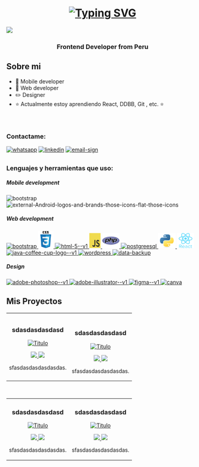 <div align="center">
  <h1>
  <a href="https://git.io/typing-svg"><img src="https://readme-typing-svg.herokuapp.com?font=Fira+Code&weight=700&size=30&pause=1000&color=FF6666&background=BC28FF00&center=true&random=false&width=435&lines=Hola%2C+soy+DevLau1215+%F0%9F%91%8B;Dise%C3%B1adora+Web++%F0%9F%96%A5%EF%B8%8F%F0%9F%96%8C%EF%B8%8F;Desarrolladora+Web++%F0%9F%92%BB;Dise%C3%B1adora+Multimedia+" alt="Typing SVG" /></a>
</h1>
</div>
<img src="https://i.imgur.com/2GtdIOr.png">

<h3 align="center">Frontend Developer from Peru</h3>






## Sobre mi

- 📲 Mobile developer
- 🎥 Web developer
- ✏️ Designer
- ⭐ Actualmente estoy aprendiendo React, DDBB, Git , etc. ⭐ 
<br>

##

<h3 align="left">Contactame:</h3>
<p align="left">
<a href="https://wa.link/em86f3" target="blank"><img width="64" height="64" src="https://img.icons8.com/glyph-neue/64/FFFFFF/whatsapp.png" alt="whatsapp"/></a>
<a href="https://www.linkedin.com/in/laura-luque1215/" target="blank"><img width="64" height="64" src="https://img.icons8.com/glyph-neue/64/FFFFFF/linkedin.png" alt="linkedin"/></a>
<a href="mailto:lauraluque1215@gmail.com" target="blank"><img width="64" height="64" src="https://img.icons8.com/glyph-neue/64/FFFFFF/email-sign.png" alt="email-sign"/></a>
</p>

##

<h3 align="left">Lenguajes y herramientas que uso:</h3>
<h5>Mobile development</h5>
<p align="left" style="text-decoration: none;" > 
<a  href="https://es.wikipedia.org/wiki/Xamarin" style="text-decoration: none;" > <img src="https://i.imgur.com/ja9kTzS.png" alt="bootstrap" width="45" height="40"/> </a>  
<a href="https://es.wikipedia.org/wiki/Android_Studio" target="_blank" rel="noreferrer" style="text-decoration: none;"> <img width="45" height="40" src="https://img.icons8.com/external-those-icons-flat-those-icons/48/external-Android-logos-and-brands-those-icons-flat-those-icons.png" alt="external-Android-logos-and-brands-those-icons-flat-those-icons"/> </a> 
</p>
  
<h5>Web development</h5>
<p align="left"> <a href="https://getbootstrap.com" target="_blank" rel="noreferrer"> <img width="45" height="40"src="https://img.icons8.com/color-glass/96/bootstrap.png" alt="bootstrap"/> </a> <a href="https://www.w3schools.com/css/" target="_blank" rel="noreferrer"> <img src="https://raw.githubusercontent.com/devicons/devicon/master/icons/css3/css3-original-wordmark.svg" alt="css3" width="40" height="45"/> </a> <a href="https://www.w3.org/html/" target="_blank" rel="noreferrer"> <img width="40" height="40" src="https://img.icons8.com/color/48/html-5--v1.png" alt="html-5--v1"/> </a> <a href="https://developer.mozilla.org/en-US/docs/Web/JavaScript" target="_blank" rel="noreferrer"  > <img src="https://raw.githubusercontent.com/devicons/devicon/master/icons/javascript/javascript-original.svg" alt="javascript" width="30" height="40" /> </a>  <a href="https://www.php.net" target="_blank" rel="noreferrer"> <img src="https://raw.githubusercontent.com/devicons/devicon/master/icons/php/php-original.svg" alt="php" width="45" height="40"/> </a> <a href="https://www.postgresql.org" target="_blank" rel="noreferrer"> <img width="40" height="40" src="https://img.icons8.com/color/96/postgreesql.png" alt="postgreesql"/> </a> <a href="https://www.python.org" target="_blank" rel="noreferrer"> <img src="https://raw.githubusercontent.com/devicons/devicon/master/icons/python/python-original.svg" alt="python" width="45" height="40"/> </a> <a href="https://reactjs.org/" target="_blank" rel="noreferrer"> <img src="https://raw.githubusercontent.com/devicons/devicon/master/icons/react/react-original-wordmark.svg" alt="react" width="45" height="40"/> </a> <a href="https://es.wikipedia.org/wiki/Java_(lenguaje_de_programaci%C3%B3n" target="_blank" rel="noreferrer"> <img  width="45" height="40" src="https://img.icons8.com/color/48/java-coffee-cup-logo--v1.png" alt="java-coffee-cup-logo--v1"/> </a>  
<a href="https://es.wikipedia.org/wiki/WordPress" target="_blank" rel="noreferrer"> <img width="45" height="40" src="https://img.icons8.com/color/48/wordpress.png" alt="wordpress"/> </a>
<a href="https://en.wikipedia.org/wiki/Oracle_Database" target="_blank" rel="noreferrer"> <img width="38" height="38" src="https://img.icons8.com/stencil/64/data-backup.png" alt="data-backup"/> </a> </p>

<h5>Design</h5>
<p align="left"> 
<a href="https://www.photoshop.com/en" target="_blank" rel="noreferrer"> <img width="48" height="48" src="https://img.icons8.com/color/48/adobe-photoshop--v1.png" alt="adobe-photoshop--v1"/> </a>  <a href="https://www.adobe.com/in/products/illustrator.html" target="_blank" rel="noreferrer"> <img width="48" height="48" src="https://img.icons8.com/color/96/adobe-illustrator--v1.png" alt="adobe-illustrator--v1"/> </a>
<a href="https://www.figma.com/" target="_blank" rel="noreferrer"> <img width="44" height="44" src="https://img.icons8.com/color/48/figma--v1.png" alt="figma--v1"/> </a><a href="https://es.wikipedia.org/wiki/Canva" target="_blank" rel="noreferrer"> <img width="48" height="48" src="https://img.icons8.com/fluency/48/canva.png" alt="canva"/> </a> </p>


##




## Mis Proyectos
<table>
<tr>
<td width="50%">
<h3 align="center">sdasdasdasdasd</h3>
<div align="center">
<a href="link video" target="_blank"><img src="imagen" width="400" alt="Titulo"></a>
<p>
<a href="Link github" target="_blank">
<img src="https://img.shields.io/badge/C%C3%93DIGO-cfaae0?style=for-the-badge&color=ffffff&logo=github&logoColor=black" >
</a>
<a href="link youtube" target="_blank" >
<img src="https://img.shields.io/badge/-Youtube-green?style=for-the-badge&color=ffffff">
</a>
</p>
<p>sfasdasdasdasdasdas.</p>
</div>
                                                                                      
</td>

<td width="50%">
               <br>
<h3 align="center">sdasdasdasdasd</h3>
<div align="center">
<a href="link video" target="_blank"><img src="imagen" width="400" alt="Titulo"></a>
<p>
<a href="Link github" target="_blank">
<img src="https://img.shields.io/badge/C%C3%93DIGO-cfaae0?style=for-the-badge&color=ffffff&logo=github&logoColor=black" >
</a>
<a href="link youtube" target="_blank" >
<img src="https://img.shields.io/badge/-Youtube-green?style=for-the-badge&color=ffffff">
</a>
</p>
<p>sfasdasdasdasdasdas.</p>
</div>                                                             
</table>                                                                                 
</div>
<br>

<table>
<tr>
<td width="50%">
<h3 align="center">sdasdasdasdasd</h3>
<div align="center">
<a href="link video" target="_blank"><img src="imagen" width="400" alt="Titulo"></a>
<p>
<a href="Link github" target="_blank">
<img src="https://img.shields.io/badge/C%C3%93DIGO-cfaae0?style=for-the-badge&color=ffffff&logo=github&logoColor=black" >
</a>
<a href="link youtube" target="_blank" >
<img src="https://img.shields.io/badge/-Youtube-green?style=for-the-badge&color=ffffff">
</a>
</p>
<p>sfasdasdasdasdasdas.</p>
</div>
                                                                                      
</td>       

<td width="50%">
<h3 align="center">sdasdasdasdasd</h3>
<div align="center">
<a href="link video" target="_blank"><img src="imagen" width="400" alt="Titulo"></a>
<p>
<a href="Link github" target="_blank">
<img src="https://img.shields.io/badge/C%C3%93DIGO-cfaae0?style=for-the-badge&color=ffffff&logo=github&logoColor=black" >
</a>
<a href="link youtube" target="_blank" >
<img src="https://img.shields.io/badge/-Youtube-green?style=for-the-badge&color=ffffff">
</a>
</p>
<p>sfasdasdasdasdasdas.</p>
</div>
                                                                                      
</td>  
</table>                                                                                 
</div>
<br>
